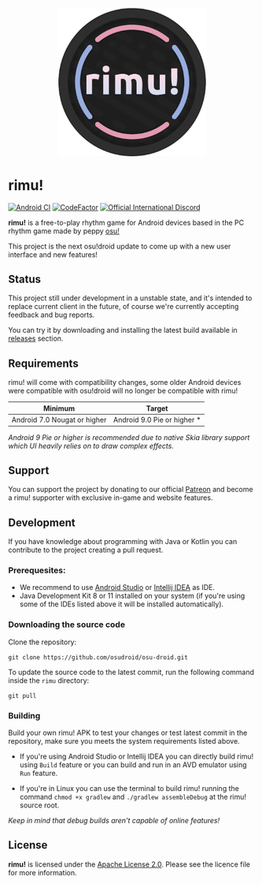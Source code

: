 <p align="center">
    <img width="300" src="/assets/logo.png">
</p>

# rimu!

[![Android CI](https://github.com/osudroid/osu-droid/workflows/Android%20CI/badge.svg?branch=master)](https://github.com/osudroid/osu-droid/actions?query=workflow%3A"Android+CI")
[![CodeFactor](https://www.codefactor.io/repository/github/osudroid/osu-droid/badge)](https://www.codefactor.io/repository/github/osudroid/osu-droid)
[![Official International Discord](https://discordapp.com/api/guilds/316545691545501706/widget.png?style=shield)](https://discord.gg/nyD92cE)

**rimu!** is a free-to-play rhythm game for Android devices based in the PC rhythm game made by peppy [osu!](https://github.com/ppy/osu)  

This project is the next osu!droid update to come up with a new user interface and new features!

## Status

This project still under development in a unstable state, and it's intended to replace current client in the future, of course we're currently accepting feedback and bug reports.

You can try it by downloading and installing the latest build available
in [releases](https://github.com/reco1I/rimu/releases) section.

## Requirements

rimu! will come with compatibility changes, some older Android devices were compatible with osu!droid will no longer be compatible with rimu!

|           Minimum            |           Target            |
|:----------------------------:|:---------------------------:|
| Android 7.0 Nougat or higher | Android 9.0 Pie or higher * |

_Android 9 Pie or higher is recommended due to native Skia library support which UI heavily relies on to draw complex effects._

## Support

You can support the project by donating to our official [Patreon](https://www.patreon.com/osudroid) and become a rimu! supporter with exclusive in-game and website features.

## Development

If you have knowledge about programming with Java or Kotlin you can contribute to the project creating a pull request.

### Prerequesites:

* We recommend to use [Android Studio](https://developer.android.com/studio) or [Intellij IDEA](https://www.jetbrains.com/idea/) as IDE.
* Java Development Kit 8 or 11 installed on your system (if you're using some of the IDEs listed above it will be installed automatically).

### Downloading the source code

Clone the repository:

```shell
git clone https://github.com/osudroid/osu-droid.git
```

To update the source code to the latest commit, run the following command inside the `rimu` directory:

```she
git pull
```

### Building

Build your own rimu! APK to test your changes or test latest commit in the repository, make sure you meets the system requirements listed above.

* If you're using Android Studio or Intellij IDEA you can directly build rimu! using `Build` feature or you can build and run in an AVD emulator using `Run` feature.

* If you're in Linux you can use the terminal to build rimu! running the command `chmod +x gradlew` and `./gradlew assembleDebug` at the rimu! source root.

_Keep in mind that debug builds aren't capable of online features!_

## License

**rimu!** is licensed under the [Apache License 2.0](https://opensource.org/licenses/Apache-2.0). Please see the licence
file for more information.
